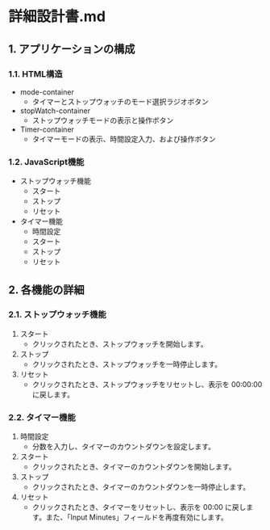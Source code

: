 
# 詳細設計書.md

## 1. アプリケーションの構成

### 1.1. HTML構造

- mode-container
  - タイマーとストップウォッチのモード選択ラジオボタン
- stopWatch-container
  - ストップウォッチモードの表示と操作ボタン
- Timer-container
  - タイマーモードの表示、時間設定入力、および操作ボタン

### 1.2. JavaScript機能

- ストップウォッチ機能
  - スタート
  - ストップ
  - リセット
- タイマー機能
  - 時間設定
  - スタート
  - ストップ
  - リセット

## 2. 各機能の詳細

### 2.1. ストップウォッチ機能

1. スタート
   - クリックされたとき、ストップウォッチを開始します。
2. ストップ
   - クリックされたとき、ストップウォッチを一時停止します。
3. リセット
   - クリックされたとき、ストップウォッチをリセットし、表示を 00:00:00 に戻します。

### 2.2. タイマー機能

1. 時間設定
   - 分数を入力し、タイマーのカウントダウンを設定します。
2. スタート
   - クリックされたとき、タイマーのカウントダウンを開始します。
3. ストップ
   - クリックされたとき、タイマーのカウントダウンを一時停止します。
4. リセット
   - クリックされたとき、タイマーをリセットし、表示を 00:00 に戻します。また、「Input Minutes」フィールドを再度有効にします。

